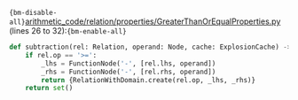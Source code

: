 `{bm-disable-all}`[arithmetic_code/relation/properties/GreaterThanOrEqualProperties.py](arithmetic_code/relation/properties/GreaterThanOrEqualProperties.py) (lines 26 to 32):`{bm-enable-all}`

```python
def subtraction(rel: Relation, operand: Node, cache: ExplosionCache) -> set[RelationWithDomain]:
    if rel.op == '>=':
        _lhs = FunctionNode('-', [rel.lhs, operand])
        _rhs = FunctionNode('-', [rel.rhs, operand])
        return {RelationWithDomain.create(rel.op, _lhs, _rhs)}
    return set()
```